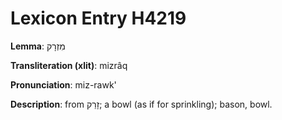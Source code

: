 # Lexicon Entry H4219

**Lemma**: מִזְרָק

**Transliteration (xlit)**: mizrâq

**Pronunciation**: miz-rawk'

**Description**:
from זָרַק; a bowl (as if for sprinkling); bason, bowl.
